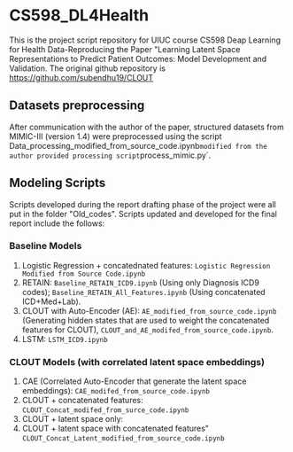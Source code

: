 # CS598_DL4Health
This is the project script repository for UIUC course CS598 Deap Learning for Health Data-Reproducing the Paper "Learning Latent Space Representations to Predict Patient Outcomes: Model Development and Validation. The original github repository is https://github.com/subendhu19/CLOUT

## Datasets preprocessing
After communication with the author of the paper, structured datasets from MIMIC-III (version 1.4) were preprocessed using the script Data_processing_modified_from_source_code.ipynb` modified from the author provided processing script `process_mimic.py`. 

## Modeling Scripts
Scripts developed during the report drafting phase of the project were all put in the folder "Old_codes". 
Scripts updated and developed for the final report include the follows:
    
### Baseline Models 
1. Logistic Regression + concatednated features: `Logistic Regression Modified from Source Code.ipynb` 
2. RETAIN: `Baseline_RETAIN_ICD9.ipynb` (Using only Diagnosis ICD9 codes); `Baseline_RETAIN_All_Features.ipynb` (Using concatenated ICD+Med+Lab).
3. CLOUT with Auto-Encoder (AE): `AE_modified_from_source_code.ipynb` (Generating hidden states that are used to weight the concatenated features for CLOUT), `CLOUT_and_AE_modifed_from_source_code.ipynb`. 
4. LSTM: `LSTM_ICD9.ipynb`

### CLOUT Models (with correlated latent space embeddings)
1. CAE (Correlated Auto-Encoder that generate the latent space embeddings): `CAE_modifed_from_source_code.ipynb`
2. CLOUT + concatenated features: `CLOUT_Concat_modifed_from_surce_code.ipynb` 
3. CLOUT + latent space only: 
4. CLOUT + latent space with concatenated features" `CLOUT_Concat_Latent_modified_from_source_code.ipynb`
    
